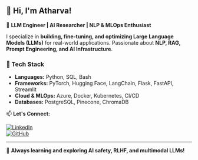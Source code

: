 ## 👋 Hi, I'm Atharva!

🚀 **LLM Engineer | AI Researcher | NLP & MLOps Enthusiast**  

I specialize in **building, fine-tuning, and optimizing Large Language Models (LLMs)** for real-world applications. Passionate about **NLP, RAG, Prompt Engineering, and AI Infrastructure**.  

### 🔧 Tech Stack
- **Languages:** Python, SQL, Bash  
- **Frameworks:** PyTorch, Hugging Face, LangChain, Flask, FastAPI, Streamlit
- **Cloud & MLOps:** Azure, Docker, Kubernetes, CI/CD  
- **Databases:** PostgreSQL, Pinecone, ChromaDB
 
📫 **Let's Connect:**  

[![LinkedIn](https://img.shields.io/badge/-LinkedIn-blue?style=flat&logo=linkedin)](https://www.linkedin.com/in/atharvadharmadhikari/)  
[![GitHub](https://img.shields.io/badge/-GitHub-black?style=flat&logo=github)](https://github.com/Atharva01)  

---

🌱 **Always learning and exploring AI safety, RLHF, and multimodal LLMs!**
